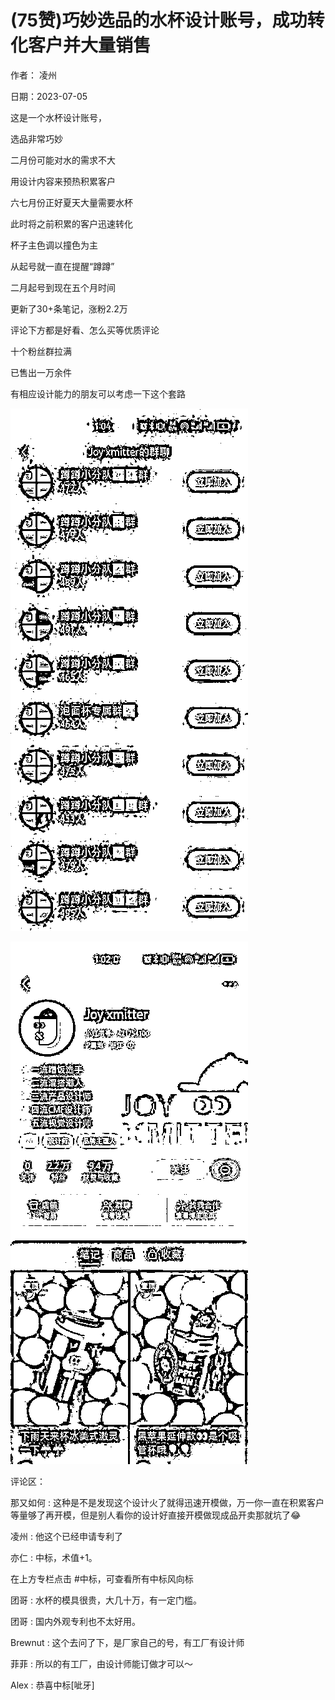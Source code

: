 
# (75赞)巧妙选品的水杯设计账号，成功转化客户并大量销售

作者：  凌州

日期：2023-07-05

 

 

这是一个水杯设计账号，

选品非常巧妙

二月份可能对水的需求不大

用设计内容来预热积累客户

六七月份正好夏天大量需要水杯

此时将之前积累的客户迅速转化

杯子主色调以撞色为主

从起号就一直在提醒“蹲蹲”

二月起号到现在五个月时间

更新了30+条笔记，涨粉2.2万

评论下方都是好看、怎么买等优质评论

十个粉丝群拉满

已售出一万余件

 

 

有相应设计能力的朋友可以考虑一下这个套路

![](img/xhs-baokuan_0133.png)

 

 

![](img/xhs-baokuan_0138.png)

评论区：

 

 

那又如何 : 这种是不是发现这个设计火了就得迅速开模做，万一你一直在积累客户等量够了再开模，但是别人看你的设计好直接开模做现成品开卖那就坑了😂

凌州 : 他这个已经申请专利了

亦仁 : 中标，术值+1。

在上方专栏点击 #中标，可查看所有中标风向标

团哥 : 水杯的模具很贵，大几十万，有一定门槛。

团哥 : 国内外观专利也不太好用。

Brewnut : 这个去问了下，是厂家自己的号，有工厂有设计师

菲菲 : 所以的有工厂，由设计师能订做才可以～

Alex : 恭喜中标[呲牙]

